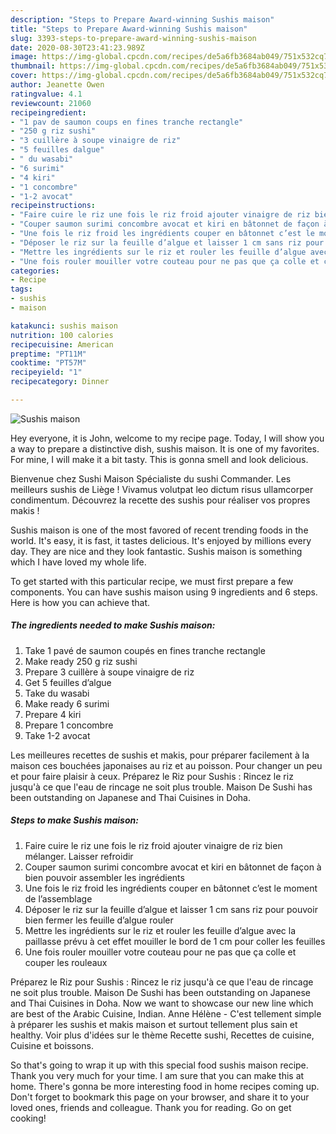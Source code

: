 ```yaml
---
description: "Steps to Prepare Award-winning Sushis maison"
title: "Steps to Prepare Award-winning Sushis maison"
slug: 3393-steps-to-prepare-award-winning-sushis-maison
date: 2020-08-30T23:41:23.989Z
image: https://img-global.cpcdn.com/recipes/de5a6fb3684ab049/751x532cq70/sushis-maison-photo-principale-de-la-recette.jpg
thumbnail: https://img-global.cpcdn.com/recipes/de5a6fb3684ab049/751x532cq70/sushis-maison-photo-principale-de-la-recette.jpg
cover: https://img-global.cpcdn.com/recipes/de5a6fb3684ab049/751x532cq70/sushis-maison-photo-principale-de-la-recette.jpg
author: Jeanette Owen
ratingvalue: 4.1
reviewcount: 21060
recipeingredient:
- "1 pav de saumon coups en fines tranche rectangle"
- "250 g riz sushi"
- "3 cuillère à soupe vinaigre de riz"
- "5 feuilles dalgue"
- " du wasabi"
- "6 surimi"
- "4 kiri"
- "1 concombre"
- "1-2 avocat"
recipeinstructions:
- "Faire cuire le riz une fois le riz froid ajouter vinaigre de riz bien mélanger. Laisser refroidir"
- "Couper saumon surimi concombre avocat et kiri en bâtonnet de façon à bien pouvoir assembler les ingrédients"
- "Une fois le riz froid les ingrédients couper en bâtonnet c’est le moment de l’assemblage"
- "Déposer le riz sur la feuille d’algue et laisser 1 cm sans riz pour pouvoir bien fermer les feuille d’algue rouler"
- "Mettre les ingrédients sur le riz et rouler les feuille d’algue avec la paillasse prévu à cet effet mouiller le bord de 1 cm pour coller les feuilles"
- "Une fois rouler mouiller votre couteau pour ne pas que ça colle et couper les rouleaux"
categories:
- Recipe
tags:
- sushis
- maison

katakunci: sushis maison 
nutrition: 100 calories
recipecuisine: American
preptime: "PT11M"
cooktime: "PT57M"
recipeyield: "1"
recipecategory: Dinner

---
```



![Sushis maison](https://img-global.cpcdn.com/recipes/de5a6fb3684ab049/751x532cq70/sushis-maison-photo-principale-de-la-recette.jpg)

Hey everyone, it is John, welcome to my recipe page. Today, I will show you a way to prepare a distinctive dish, sushis maison. It is one of my favorites. For mine, I will make it a bit tasty. This is gonna smell and look delicious.

Bienvenue chez Sushi Maison Spécialiste du sushi Commander. Les meilleurs sushis de Liège ! Vivamus volutpat leo dictum risus ullamcorper condimentum. Découvrez la recette des sushis pour réaliser vos propres makis !

Sushis maison is one of the most favored of recent trending foods in the world. It's easy, it is fast, it tastes delicious. It's enjoyed by millions every day. They are nice and they look fantastic. Sushis maison is something which I have loved my whole life.


To get started with this particular recipe, we must first prepare a few components. You can have sushis maison using 9 ingredients and 6 steps. Here is how you can achieve that.

<!--inarticleads1-->

##### The ingredients needed to make Sushis maison:

1. Take 1 pavé de saumon coupés en fines tranche rectangle
1. Make ready 250 g riz sushi
1. Prepare 3 cuillère à soupe vinaigre de riz
1. Get 5 feuilles d’algue
1. Take  du wasabi
1. Make ready 6 surimi
1. Prepare 4 kiri
1. Prepare 1 concombre
1. Take 1-2 avocat


Les meilleures recettes de sushis et makis, pour préparer facilement à la maison ces bouchées japonaises au riz et au poisson. Pour changer un peu et pour faire plaisir à ceux. Préparez le Riz pour Sushis : Rincez le riz jusqu&#39;à ce que l&#39;eau de rincage ne soit plus trouble. Maison De Sushi has been outstanding on Japanese and Thai Cuisines in Doha. 

<!--inarticleads2-->

##### Steps to make Sushis maison:

1. Faire cuire le riz une fois le riz froid ajouter vinaigre de riz bien mélanger. Laisser refroidir
1. Couper saumon surimi concombre avocat et kiri en bâtonnet de façon à bien pouvoir assembler les ingrédients
1. Une fois le riz froid les ingrédients couper en bâtonnet c’est le moment de l’assemblage
1. Déposer le riz sur la feuille d’algue et laisser 1 cm sans riz pour pouvoir bien fermer les feuille d’algue rouler
1. Mettre les ingrédients sur le riz et rouler les feuille d’algue avec la paillasse prévu à cet effet mouiller le bord de 1 cm pour coller les feuilles
1. Une fois rouler mouiller votre couteau pour ne pas que ça colle et couper les rouleaux


Préparez le Riz pour Sushis : Rincez le riz jusqu&#39;à ce que l&#39;eau de rincage ne soit plus trouble. Maison De Sushi has been outstanding on Japanese and Thai Cuisines in Doha. Now we want to showcase our new line which are best of the Arabic Cuisine, Indian. Anne Hélène - C&#39;est tellement simple à préparer les sushis et makis maison et surtout tellement plus sain et healthy. Voir plus d&#39;idées sur le thème Recette sushi, Recettes de cuisine, Cuisine et boissons. 

So that's going to wrap it up with this special food sushis maison recipe. Thank you very much for your time. I am sure that you can make this at home. There's gonna be more interesting food in home recipes coming up. Don't forget to bookmark this page on your browser, and share it to your loved ones, friends and colleague. Thank you for reading. Go on get cooking!
